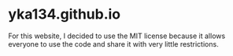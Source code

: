 # yka134.github.io

For this website, I decided to use the MIT license because it allows everyone to use the code and share it with very little restrictions. 